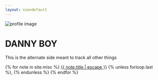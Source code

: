 ```yaml
---
layout: niendefault
---
```

<div class="img-container">
  <img src="/assets/profile_blur.jpg" alt="profile image" />
</div>

# DANNY BOY
<p style="text-align: justify;">
  This is the alternate side meant to track all other things
</p>
{% for note in site.misc %}
  <a href="{{ note.url | relative_url }}" class="note-link">{{ note.title | escape }}</a>
  {% unless forloop.last %}, {% endunless %}
{% endfor %}
